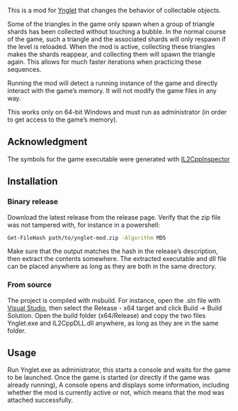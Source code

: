 This is a mod for [Ynglet](https://www.ynglet.com/) that changes
the behavior of collectable objects.

Some of the triangles in the game only spawn when a group of triangle shards
has been collected without touching a bubble. In the normal course of the game,
such a triangle and the associated shards will only respawn if the level is reloaded. 
When the mod is active, collecting these triangles makes the shards reappear, and
collecting them will spawn the triangle again.
This allows for much faster iterations when practicing these sequences.

Running the mod will detect a running instance of the game and directly interact
with the game’s memory. It will not modify the game files in any way.

This works only on 64-bit Windows and must run as administrator (in order to get
access to the game’s memory).

## Acknowledgment

The symbols for the game executable were generated with
[IL2CppInspector](https://github.com/djkaty/Il2CppInspector)

## Installation

### Binary release

Download the latest release from the release page. Verify that the zip file
was not tampered with, for instance in a powershell:
```bash
Get-FileHash path/to/ynglet-mod.zip -Algorithm MD5
```
Make sure that the output matches the hash in the release’s description,
then extract the contents somewhere.
The extracted executable and dll file can be placed anywhere as long
as they are both in the same directory.

### From source

The project is compiled with msbuild. For instance, open the .sln file with
[Visual Studio](https://visualstudio.microsoft.com/),
then select the Release - x64 target and click Build -> Build Solution.
Open the build folder (x64/Release) and copy the two files Ynglet.exe and
IL2CppDLL.dll anywhere, as long as they are in the same folder.

## Usage

Run Ynglet.exe as administrator, this starts a console and waits for the game to
be launched. Once the game is started (or directly if the game was already running),
A console opens and displays some information, including whether the mod is
currently active or not, which means that the mod was attached successfully.